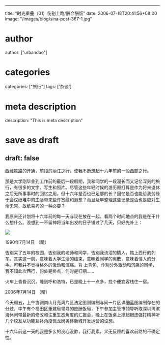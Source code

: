 
---
title: "时光重叠（01）伤别上路/酬会酬饭"
date: 2006-07-18T20:41:56+08:00
image: "/images/blog/sina-post-367-1.jpg"
# author
author: ["urbandao"]
# categories
categories: ["旅行"]
tags: ['杂谈']
# meta description
description: "This is meta description"
# save as draft
draft: false
---

西藏铁路的开通，前段的丽江之行，使我不断想起十六年前的一段西部之行。

那是大学刚毕业到工作前的最后一段假期，我和同学的一段漫长而又记忆深刻的旅行，有很多的文字、写生和照片。尽管这些年轻时候的游历原打算是作为将来退休之后无所事事时的回忆之用，但十六年是否也已足够的长？回忆是否也能给我劳碌于会议纸堆中的生活带来些许宽慰和遐想？而且及早整理这些记录是否也是应对生命无常、故纸易朽的一种必要？

我原来还计划将十六年前的每一天与现在放在一起，看两个时间地点的我是在干什么想什么。没想到一不留神将当年出发的日子错过了几天，只好先补上：

![](/images/blog/sina-post-367-1.jpg)

1990年7月14日 （晴）

告别呆了五年的校园，告别我的老师和同学，告别我流泪的情人，踏上西行的列车。其实这一刻，意味着大学生活的结束，意味着同学的离散，意味着情人的分手。可我并不觉得格外的激动和沉痛。背
上背包，作别分外激动和沉痛的同学，我不知此次西行，何处是终点，何时是归期......

火车上昏昏沉沉，睡到呼和浩特，已是晚上十一点多，找个便宜客栈住一宿。

2006年7月14日 （晴）

今天周五，上午协调南山月亮湾片区法定图则编制与同一片区详细蓝图编制存在的分歧，中午有个福田区重建局领导的应酬饭局，下午参加主管市领导听取深圳湾滨海休闲带最新的修改和注重生态角度的汇报会，晚上在饭桌上撑起眼皮强打精神听几个校友从功能互补角度侃龙岗奥体新城开发运营的设想。

十六年前这一天的我是多么的没心没肺，我行我素，义无反顾的喜欢前路的不确定性。
